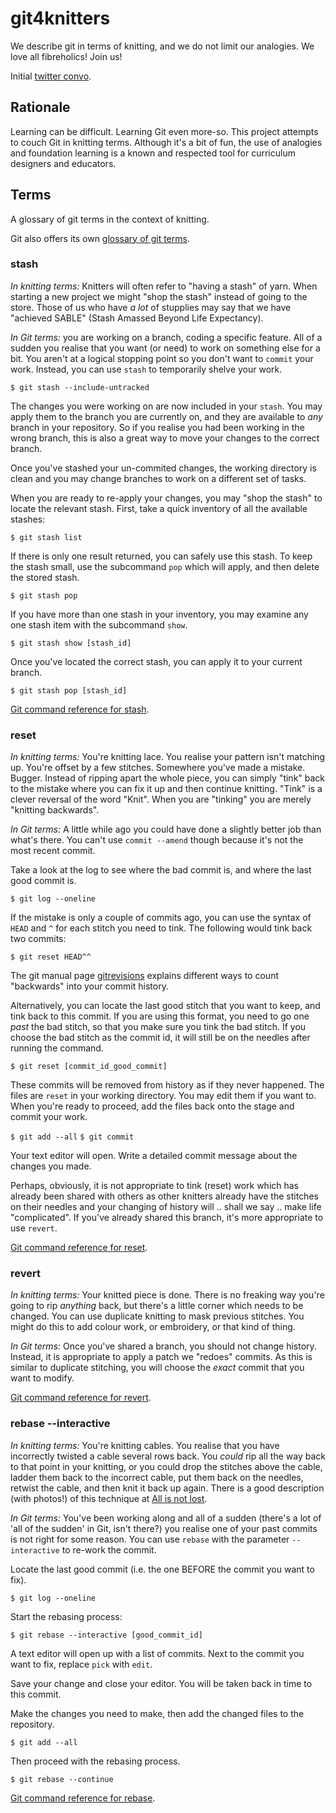 # git4knitters
We describe git in terms of knitting, and we do not limit our analogies. We love all fibreholics! Join us!

Initial [twitter convo](https://twitter.com/yvonnezlam/status/589585522735063040).

## Rationale

Learning can be difficult. Learning Git even more-so. This project attempts to couch Git in knitting terms. Although it's a bit of fun, the use of analogies and foundation learning is a known and respected tool for curriculum designers and educators.

## Terms

A glossary of git terms in the context of knitting.

Git also offers its own [glossary of git terms](https://www.kernel.org/pub/software/scm/git/docs/gitglossary.html).

### stash

*In knitting terms:* Knitters will often refer to "having a stash" of yarn. When starting a new project we might "shop the stash" instead of going to the store. Those of us who have *a lot* of stupplies may say that we have "achieved SABLE" (Stash Amassed Beyond Life Expectancy).

*In Git terms:* you are working on a branch, coding a specific feature. All of a sudden you realise that you want (or need) to work on something else for a bit. You aren't at a logical stopping point so you don't want to `commit` your work. Instead, you can use `stash` to temporarily shelve your work.

`$ git stash --include-untracked`

The changes you were working on are now included in your `stash`. You may apply them to the branch you are currently on, and they are available to *any* branch in your repository. So if you realise you had been working in the wrong branch, this is also a great way to move your changes to the correct branch.

Once you've stashed your un-commited changes, the working directory is clean and you may change branches to work on a different set of tasks.

When you are ready to re-apply your changes, you may "shop the stash" to locate the relevant stash. First, take a quick inventory of all the available stashes:

`$ git stash list`

If there is only one result returned, you can safely use this stash. To keep the stash small, use the subcommand `pop` which will apply, and then delete the stored stash.

`$ git stash pop`

If you have more than one stash in your inventory, you may examine any one stash item with the subcommand `show`.

`$ git stash show [stash_id]`

Once you've located the correct stash, you can apply it to your current branch.

`$ git stash pop [stash_id]`

[Git command reference for stash](https://www.kernel.org/pub/software/scm/git/docs/git-stash.html).

### reset

*In knitting terms:* You're knitting lace. You realise your pattern isn't matching up. You're offset by a few stitches. Somewhere you've made a mistake. Bugger. Instead of ripping apart the whole piece, you can simply "tink" back to the mistake where you can fix it up and then continue knitting. "Tink" is a clever reversal of the word "Knit". When you are "tinking" you are merely "knitting backwards".

*In Git terms:* A little while ago you could have done a slightly better job than what's there. You can't use `commit --amend` though because it's not the most recent commit.

Take a look at the log to see where the bad commit is, and where the last good commit is.

`$ git log --oneline`

If the mistake is only a couple of commits ago, you can use the syntax of `HEAD` and `^` for each stitch you need to tink. The following would tink back two commits:

`$ git reset HEAD^^`

The git manual page [gitrevisions](https://www.kernel.org/pub/software/scm/git/docs/gitrevisions.html) explains different ways to count "backwards" into your commit history.

Alternatively, you can locate the last good stitch that you want to keep, and tink back to this commit. If you are using this format, you need to go one _past_ the bad stitch, so that you make sure you tink the bad stitch. If you choose the bad stitch as the commit id, it will still be on the needles after running the command.

`$ git reset [commit_id_good_commit]`

These commits will be removed from history as if they never happened. The files are `reset` in your working directory. You may edit them if you want to. When you're ready to proceed, add the files back onto the stage and commit your work.

`$ git add --all`
`$ git commit`

Your text editor will open. Write a detailed commit message about the changes you made.

Perhaps, obviously, it is not appropriate to tink (reset) work which has already been shared with others as other knitters already have the stitches on their needles and your changing of history will .. shall we say .. make life "complicated". If you've already shared this branch, it's more appropriate to use `revert`.

[Git command reference for reset](https://www.kernel.org/pub/software/scm/git/docs/git-reset.html).

### revert

*In knitting terms:* Your knitted piece is done. There is no freaking way you're going to rip *anything* back, but there's a little corner which needs to be changed. You can use duplicate knitting to mask previous stitches. You might do this to add colour work, or embroidery, or that kind of thing.

*In Git terms:* Once you've shared a branch, you should not change history. Instead, it is appropriate to apply a patch we "redoes" commits. As this is similar to duplicate stitching, you will choose the *exact* commit that you want to modify.

[Git command reference for revert](https://www.kernel.org/pub/software/scm/git/docs/git-revert.html).

### rebase --interactive

*In knitting terms:* You're knitting cables. You realise that you have incorrectly twisted a cable several rows back. You *could* rip all the way back to that point in your knitting, or you could drop the stitches above the cable, ladder them back to the incorrect cable, put them back on the needles, retwist the cable, and then knit it back up again. There is a good description (with photos!) of this technique at [All is not lost](http://www.yarnharlot.ca/blog/archives/2006/06/20/all_is_not_lost.html).

*In Git terms:* You've been working along and all of a sudden (there's a lot of 'all of the sudden' in Git, isn't there?) you realise one of your past commits is not right for some reason. You can use `rebase` with the parameter `--interactive` to re-work the commit.

Locate the last good commit (i.e. the one BEFORE the commit you want to fix).

`$ git log --oneline`

Start the rebasing process:

`$ git rebase --interactive [good_commit_id]`

A text editor will open up with a list of commits. Next to the commit you want to fix, replace `pick` with `edit`.

Save your change and close your editor. You will be taken back in time to this commit.

Make the changes you need to make, then add the changed files to the repository.

`$ git add --all`

Then proceed with the rebasing process.

`$ git rebase --continue`

[Git command reference for rebase](https://www.kernel.org/pub/software/scm/git/docs/git-rebase.html).
